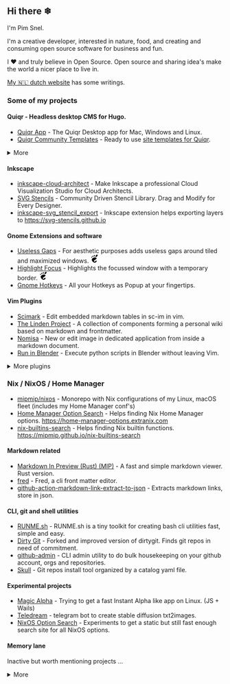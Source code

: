 ## Hi there ❄

I'm Pim Snel.

I'm a creative developer, interested in nature, food, and creating and consuming open source software for business and fun.

I ❤️ and truly believe in Open Source. Open source and sharing idea's make the world a nicer place to live in.

[My 🇳🇱 dutch website](https://pimsnel.nl) has some writings.

### Some of my projects

#### Quiqr - Headless desktop CMS for Hugo.
- [Quiqr App](https://github.com/quiqr/quiqr-desktop) - The Quiqr Desktop app for Mac, Windows and Linux.
- [Quiqr Community Templates](https://github.com/quiqr/quiqr-community-templates) - Ready to use [site templates for Quiqr](https://quiqr.github.io/quiqr-community-templates/). 

<details>
  <summary>More</summary>

- [Quiqr](https://www.quiqr.org) - Quiqr Project Page
- [The Quiqr Book](https://book.quiqr.org/) - The Quiqr Book, for editors and developers.
</details>

#### Inkscape
- [inkscape-cloud-architect](https://github.com/mipmip/inkscape-cloud-architect) - Make Inkscape a professional Cloud Visualization Studio for Cloud Architects.
- [SVG Stencils](https://github.com/svg-stencils/svg-stencils.github.io) - Community Driven Stencil Library. Drag and Modify for Every Designer.
- [inkscape-svg_stencil_export](https://github.com/svg-stencils/inkscape-svg_stencil_export) - Inkscape extension helps exporting layers to https://svg-stencils.github.io

#### Gnome Extensions and software
- [Useless Gaps](https://github.com/mipmip/gnome-shell-extensions-useless-gaps) - For aesthetic purposes adds useless gaps around tiled and maximized windows. [![gnome](./gnome.jpg)](https://extensions.gnome.org/extension/4684/useless-gaps/)
- [Highlight Focus](https://github.com/mipmip/gnome-shell-extensions-highlight-focus) - Highlights the focussed window with a temporary border. [![gnome](./gnome.jpg)](https://extensions.gnome.org/extension/4699/highlight-focus/)
- [Gnome Hotkeys](https://github.com/mipmip/gnome-hotkeys.cr) - All your Hotkeys as Popup at your fingertips.

#### Vim Plugins
- [Scimark](https://github.com/mipmip/vim-scimark) - Edit embedded markdown tables in sc-im in vim.
- [The Linden Project](https://github.com/linden-project) - A collection of components forming a personal wiki based on markdown and frontmatter.
- [Nomisa](https://github.com/mipmip/vim-nomisa) - New or edit image in dedicated application from inside a markdown document.
- [Run in Blender](https://github.com/mipmip/vim-run-in-blender) - Execute python scripts in Blender without leaving Vim.

<details>
  <summary>More plugins</summary>

- [Open in MIP plugin](https://github.com/mipmip/vim-open-mip) - Opens current file in Markdown in Preview, without blocking Vim.
- [HotPop](https://github.com/mipmip/vim-hotpop) - Defines Vim mappings and show them in a help popup.
- [Show in Filemanager](https://github.com/mipmip/vim-show-in-filemanager) - Show current file in buffer in OS Filemanager (Linux + Mac).
- [Panel Manager](https://github.com/mipmip/panelmanager.vim) - Panel Manager for Vim.
- [White Writer](https://github.com/mipmip/vim-whitewriter) - Typewriter colorscheme with a pure white background.
- [Petra](https://github.com/mipmip/vim-petra) - Warm chocolate brown colorscheme.
</details>

### Nix / NixOS / Home Manager
- [mipmip/nixos](https://github.com/mipmip/nixos) - Monorepo with Nix configurations of my Linux, macOS fleet (includes my Home Manager conf's)
- [Home Manager Option Search](https://github.com/mipmip/home-manager-option-search) - Helps finding Nix Home Manager options. https://home-manager-options.extranix.com
- [nix-builtins-search](https://github.com/mipmip/nix-builtins-search) - Helps finding Nix builtin functions. https://mipmip.github.io/nix-builtins-search
  
#### Markdown related
- [Markdown In Preview (Rust) (MIP)](https://github.com/mipmip/mip.rs) - A fast and simple markdown viewer. Rust version.
- [fred](https://github.com/linden-project/fred) -  Fred, a cli front matter editor.
- [github-action-markdown-link-extract-to-json](https://github.com/mipmip/github-action-markdown-link-extract-to-json) - Extracts markdown links, store in json.

#### CLI, git and shell utilities

- [RUNME.sh](https://github.com/mipmip/RUNME.sh) - RUNME.sh is a tiny toolkit for creating bash cli utilities fast, simple and easy.
- [Dirty Git](https://github.com/mipmip/dirtygit) - Forked and improved version of dirtygit.  Finds git repos in need of commitment.
- [github-admin](https://github.com/mipmip/github-admin) - CLI admin utility to do bulk housekeeping on your github account, orgs and repositories.
- [Skull](https://github.com/mipmip/skull) - Git repos install tool organized by a catalog yaml file.

#### Experimental projects
- [Magic Alpha](https://github.com/mipmip/magic-alpha) - Trying to get a fast Instant Alpha like app on Linux. (JS + Wails)
- [Teledream](https://github.com/mipmip/teledream) - telegram bot to create stable diffusion txt2images.
- [NixOS Option Search](https://github.com/mipmip/nixos-option-search) - Experiments to get a static but still fast enough search site for all NixOS options.

#### Memory lane

Inactive but worth mentioning projects ...

<details>
  <summary>More</summary>
  
- [PDF Letterhead Source Code](https://github.com/pdfletterhead/pdf_letterhead) - PDF Letterheads git repository with latest source code.
- [YAPDFKit](https://github.com/mipmip/YAPDFKit) - Independant PDF Kit for parsing and modifying PDF's. In ObjC for OS X and iOS
- [Passing Train](https://github.com/passing-train) - Time Tracker research project using the passing train methodology.
- [AwesomeWM Screenshots Gallery](https://mipmip.github.io/awesomewm-screenshots/) - More friendy gallery of screenshots from the Awesome WM Community.
- [Liszt](http://liszt.munstermade.com/) - Upload images in the cloud for Markdown.
- [Exact Online Api Stuff](https://github.com/topics/eolibs) - Libs and stuff to communicate with the Exact Online Api focussing on Ruby, iOS and MacOS.

</details>
